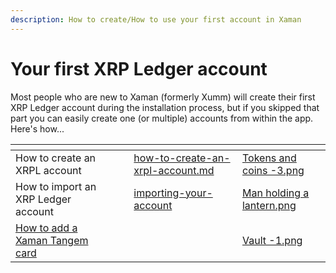 ```yaml
---
description: How to create/How to use your first account in Xaman
---
```


# Your first XRP Ledger account

Most people who are new to Xaman (formerly Xumm) will create their first XRP Ledger account during the installation process, but if you skipped that part you can easily create one (or multiple) accounts from within the app. Here's how...

<table data-view="cards"><thead><tr><th></th><th data-hidden></th><th data-hidden></th><th data-hidden data-card-target data-type="content-ref"></th><th data-hidden data-card-cover data-type="files"></th></tr></thead><tbody><tr><td>How to create an XRPL account</td><td></td><td></td><td><a href="how-to-create-an-xrpl-account.md">how-to-create-an-xrpl-account.md</a></td><td><a href="../../.gitbook/assets/Tokens and coins -3.png">Tokens and coins -3.png</a></td></tr><tr><td>How to import an XRP Ledger account</td><td></td><td></td><td><a href="../importing-your-account/">importing-your-account</a></td><td><a href="../../.gitbook/assets/Man holding a lantern.png">Man holding a lantern.png</a></td></tr><tr><td><a href="https://help.xumm.app/app/getting-started-with-xumm/importing-your-account/...a-xumm-tangem-card">How to add a Xaman Tangem card</a></td><td></td><td></td><td></td><td><a href="../../.gitbook/assets/Vault -1.png">Vault -1.png</a></td></tr></tbody></table>

